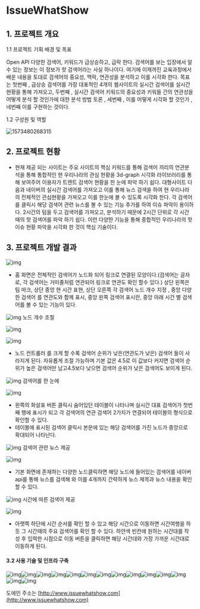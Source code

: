 # IssueWhatShow
## 1. 프로젝트 개요 

1.1 프로젝트 기획 배경 및 목표 

Open API 다양한 검색어, 키워드가 급상승하고, 급락 한다. 검색어를 보는 입장에서 알 수 있는 정보는 이 정보가 핫 검색어라는 사실 하나이다. 여기에 이제까진 교육과정에서 배운 내용을 토대로  검색어의 중요성, 맥락, 연관성을 분석하고 이를 시각화 한다. 
목표는  첫번째 , 급상승 검색어를 가장 대표적인 4개의 웹사이트의 실시간 검색어를  실시간 현황을 통해 가져오고, 두번째 ,   실시간 검색어 키워드의 중요성과  키워들 간의 연관성을 어떻게 분석 할 것인가에 대한 분석 방법 토론 , 세번째 , 이를 어떻게 시각화 할 것인가 , 네번째 이를 구현하는 것이다. 

1.2 구성원 및 역할

![1573480268315](README.assets/1573480268315.png)

## 2. 프로젝트 현황

- 현재 제공 되는 사이트는 주요 사이트의 핵심 키워드를 통해 검색어 끼리의 연관분석을 통해  통합적인 현 우리나라의 관심 현황을  3d-graph 시각화 라이브러리를 통해 보여주어 이용자가 트렌트 검색어 현황을 한 눈에 파악 하기 쉽다. 
  대형사이트 다음과 네이버의 실시간 검색어를 가져오고 이를 통해 뉴스 검색을 하여 현 우리나라의 전체적인 관심현황을 가져오고 이를 한눈에 볼 수 있도록 시각화 한다.
  각 검색어를 클릭시 해당 검색어 관련 뉴스를 볼 수 있는 기능 추가를 하여 이슈 파악이 용이하다. 
   2시간의 텀을 두고 검색어를 가져오고, 분석하기 때문에 2시간 단위로 각 시간때의 핫 검색어를 파악 하기 쉽다. 
  이런 다양한 기능을 통해 종합적인 우리나라의 핫이슈 현황 파악을 시각화 한 것이 핵심 기술이다.

## 3. 프로젝트 개발 결과

![img](README.assets/image0.png)

- 홈 화면은 전체적인 검색어가 노드화 되어 링크로 연결된 모양이다.(검색어는 글자로, 각 검색어는 거미줄처럼 연관되어 링크로 연관도 확인 할수 있다.) 상단 왼쪽은 팀 마크, 상단 중앙 현 시간 표현, 상단 오른쪽 각 검색어 노드 개수 지정 , 중앙 다양한 검색어 를 연관도와 함께 표시, 중앙 왼쪽 검색어 표시란, 중앙 아래 시간 별 검색어를 볼 수 있는 기능이 있다.

 

![img](README.assets/image1.png) 노드 개수 조절

![img](README.assets/image2.png)

![img](README.assets/image3.png)

- 노드 컨트롤러 를 크게 할 수록 검색어 순위가 낮은(연관도가 낮은) 검색어 들이 사라지게 된다. 자유롭게 조절 가능하며 기본 값은 4.5로 이 값보다 커지면 검색어 순위가 높은 검색어만 남고4.5보다 낮으면 검색어 순위가 낮은 검색어도 보이게 된다.

![img](README.assets/image4.png) 검색어를 한 눈에

![img](README.assets/image5.png)

- 왼쪽의 화살표 버튼 클릭시 숨어있던 테이블이 나타나며  실시간 대표 검색어가 첫번째 행에 표시가 되고 각 검색어의 연관  검색어 2가지가 연결되어 테이블의 형식으로 확인할 수 있다.
- 테이블에 표시된 검색어 클릭시 본문에 있는 해당 검색어를 가진  노드가 중앙으로 확대되어 나타난다. 

![img](README.assets/image6.png) 검색어 관련 뉴스 제공

![img](README.assets/image7.png)

-  기본 화면에 존재하는 다양한 노드클릭하면 해당 노드에 들어있는 검색어를 네이버 api를 통해 뉴스를 검색해 와 이를 4개까지 간략하게 뉴스 제목과 뉴스 내용을 확인 할 수 있다.

![img](README.assets/image8.png) 시간에 따른 검색어 제공

![img](README.assets/image9.png)

-  아랫쪽 하단에 시간 순서를 확인 할 수 있고 해당 시간으로 이동하면 시간여행을 하듯 그 시간때의 주요 검색어를 확인 할 수 있다. 하얀색 빈칸에 원하는 시간대를 작성 후 입력한 시점으로 이동 버튼을 클릭하면 해당 시간대와 가장 가까운 시간대로 이동하게 된다. 



#### 3.2 사용 기술 및 인프라 구축

![img](README.assets/image1d.png)![img](README.assets/image1e.png)![img](file:///C:/Users/user/AppData/Roaming/PolarisOffice/Favorite/poclip1/82/image1f.png)![img](README.assets/image22.png)![img](README.assets/image23.png)![img](README.assets/image24.png)![img](README.assets/image25.png)![img](README.assets/image26.png)![img](README.assets/image27.png)![img](README.assets/image28.png)![img](README.assets/image29.png)![img](README.assets/image2a.png)![img](README.assets/image2b.png)![img](README.assets/image2d.png)

도에인 주소는 [http://www.issuewhatshow.com](http://www.issuewhatshow.com) 

